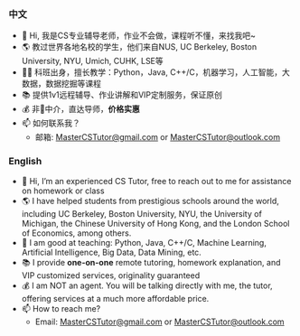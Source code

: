 ### 中文
- 👋 Hi, 我是CS专业辅导老师，作业不会做，课程听不懂，来找我吧~
- 🌎 教过世界各地名校的学生，他们来自NUS, UC Berkeley, Boston University, NYU, Umich, CUHK, LSE等
- 🧑‍🎓 科班出身，擅长教学：Python，Java, C++/C，机器学习，人工智能，大数据，数据挖掘等课程
- 📚 提供1v1远程辅导、作业讲解和VIP定制服务，保证原创
- 💰 非🚫中介，直达导师，**价格实惠**
- 📫 如何联系我？
  - 邮箱: MasterCSTutor@gmail.com or MasterCSTutor@outlook.com

### English
- 👋 Hi, I’m an experienced CS Tutor, free to reach out to me for assistance on homework or class
- 🌎 I have helped students from prestigious schools around the world, including UC Berkeley, Boston University, NYU, the University of Michigan, the Chinese University of Hong Kong, and the London School of Economics, among others.
- 👀 I am good at teaching: Python, Java, C++/C, Machine Learning, Artificial Intelligence, Big Data, Data Mining, etc.
- 📚 I provide **one-on-one** remote tutoring, homework explanation, and VIP customized services, originality guaranteed
- 💰 I am NOT an agent. You will be talking directly with me, the tutor, offering services at a much more affordable price.
- 📫 How to reach me?
  - Email: MasterCSTutor@gmail.com or MasterCSTutor@outlook.com

<!---
Master-CS-Tutor/Master-CS-Tutor is a ✨ special ✨ repository because its `README.md` (this file) appears on your GitHub profile.
You can click the Preview link to take a look at your changes.
--->
